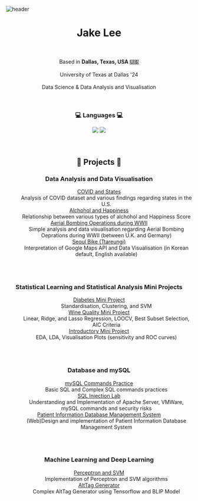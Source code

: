 ![header](https://capsule-render.vercel.app/api?type=waving&color=auto&height=300&section=header&text=Owlbemi&fontSize=90)

<div align="center">
	<h1>Jake Lee</h1>
	<br/><br/>
	Based in <b> Dallas, Texas, USA 🇺🇸 </b>
	<br/><br/>
	University of Texas at Dallas '24 
	<br/><br/>
	Data Science & Data Analysis and Visualisation
</div>
<br/><br/>
<div align="center">
	<h3> 💻 Languages 💻 </h3>
</div>
<div align="center">
	<img src="https://img.shields.io/badge/R-276DC3?style=flat&logo=R&logoColor=white"/>
  	<img src="https://img.shields.io/badge/Python-3776AB?style=flat&logo=Python&logoColor=white"/>
</div>
<br/><br/>
<div align="center">
	<h2> 👾 Projects 👾 </h2>
</div>
<div align="center">
	<h3>Data Analysis and Data Visualisation</h3>
	<dl>
  	<dt><a href="https://github.com/owlbemi/COVID-and-States-Project">COVID and States</a></dt>
  	<dd>Analysis of COVID dataset and various findings regarding states in the U.S.</dd>
   	<dt><a href="https://github.com/owlbemi/Alchohol-and-Happiness-Project">Alchohol and Happiness</a></dt>
  	<dd>Relationship between various types of alchohol and Happiness Score</dd>
   	<dt><a href="https://github.com/owlbemi/Aerial-Bombing-WW2">Aerial Bombing Operations during WWII</a></dt>
  	<dd>Simple analysis and data visualisation regarding Aerial Bombing Oeprations during WWII (between U.K. and Germany) </dd>
   	<dt><a href="https://github.com/owlbemi/Seoul-Bike">Seoul Bike (Ttareungi)</a></dt>
  	<dd>Interpretation of Google Maps API and Data Visualisation (in Korean default, English available)</dd>
	</dl>
	<br/><br/>
    	<h3>Statistical Learning and Statistical Analysis Mini Projects</h3>
	<dl>
  	<dt><a href="https://github.com/owlbemi/Diabetes-Mini-Project">Diabetes Mini Project</a></dt>
  	<dd>Standardisation, Clustering, and SVM</dd>
	<dt><a href="https://github.com/owlbemi/Wine-Quality-Mini-Project">Wine Quality Mini Project</a></dt>
  	<dd>Linear, Ridge, and Lasso Regression, LOOCV, Best Subset Selection, AIC Criteria</dd>
	<dt><a href="https://github.com/owlbemi/Introductory-Mini-Project">Introductory Mini Project</a></dt>
  	<dd>EDA, LDA, Visualisation Plots (sensitivity and ROC curves)</dd>	
	</dl>
 	<br/><br/>
 	<h3>Database and mySQL</h3>
  	<dl>
	<dt><a href="https://github.com/owlbemi/DatabaseAssignment3">mySQL Commands Practice</a></dt>
  	<dd>Basic SQL and Complex SQL commands practices</dd>
	<dt><a href="https://github.com/owlbemi/SQL-injection-lab">SQL Injection Lab</a></dt>
  	<dd>Understanding and Implementation of Apache Server, VMWare, mySQL commands and security risks</dd>
	<dt><a href="https://github.com/owlbemi/Patient-Information-DBMS">Patient Information Database Management System</a></dt>
  	<dd>(Web)Design and implementation of Patient Information Database Management System</dd>
	</dl>
 	<br/><br/>
 	<h3>Machine Learning and Deep Learning</h3>
  	<dl>
	<dt><a href="https://github.com/owlbemi/IntroToMLAssignment1">Perceptron and SVM</a></dt>
  	<dd>Implementation of Perceptron and SVM algorithms</dd>
	<dt><a href="https://github.com/owlbemi/AltTagGen">AltTag Generator</a></dt>
  	<dd>Complex AltTag Generator using Tensorflow and BLIP Model</dd>
	</dl>
		
</dl>
</div>

<br/><br/>
